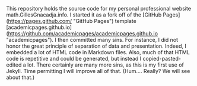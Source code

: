 This repository holds the source code for my personal professional website math.GillesGnacadja.info. I started it as a fork off of the [GitHub Pages] (https://pages.github.com/ "GitHub Pages") template [academicpages.github.io] (https://github.com/academicpages/academicpages.github.io "academicpages"). I then committed many sins. For instance, I did not honor the great principle of separation of data and presentation. Indeed, I embedded a lot of HTML code in Markdown files. Also, much of that HTML code is repetitive and could be generated, but instead I copied-pasted-edited a lot. There certainly are many more sins, as this is my first use of Jekyll. Time permitting I will improve all of that. (Hum.... Really? We will see about that.)